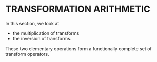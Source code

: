 &emsp;
# TRANSFORMATION ARITHMETIC

In this section, we look at 
- the multiplication of transforms 
- the inversion of transforms. 

These two elementary operations form a functionally complete set of transform operators.